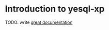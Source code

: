 # Introduction to yesql-xp

TODO: write [great documentation](http://jacobian.org/writing/what-to-write/)
